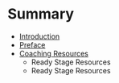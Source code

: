 # Summary

* [Introduction](README.md)
* [Preface](preface.md)
* [Coaching Resources](coaching_resources.md)
   * Ready Stage Resources
   * Ready Stage Resources


